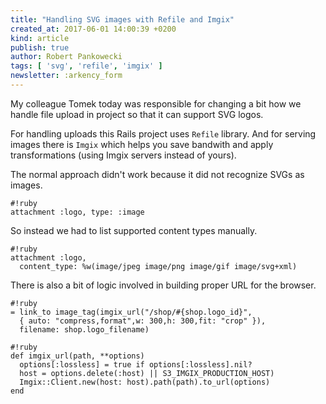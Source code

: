 ```yaml
---
title: "Handling SVG images with Refile and Imgix"
created_at: 2017-06-01 14:00:39 +0200
kind: article
publish: true
author: Robert Pankowecki
tags: [ 'svg', 'refile', 'imgix' ]
newsletter: :arkency_form
---
```


My colleague Tomek today was responsible for changing a bit how we
handle file upload in project so that it can support SVG logos.

For handling uploads this Rails project uses `Refile` library. And
for serving images there is `Imgix` which helps you save bandwith
and apply transformations (using Imgix servers instead of yours).

<!-- more -->

The normal approach didn't work because it did not recognize SVGs
as images.

```
#!ruby
attachment :logo, type: :image
```

So instead we had to list supported content types manually.

```
#!ruby
attachment :logo, 
  content_type: %w(image/jpeg image/png image/gif image/svg+xml)
```

There is also a bit of logic involved in building proper URL for
the browser.

```
#!ruby
= link_to image_tag(imgix_url("/shop/#{shop.logo_id}",
  { auto: "compress,format",w: 300,h: 300,fit: "crop" }),
  filename: shop.logo_filename)
```

```
#!ruby
def imgix_url(path, **options)
  options[:lossless] = true if options[:lossless].nil?
  host = options.delete(:host) || S3_IMGIX_PRODUCTION_HOST)
  Imgix::Client.new(host: host).path(path).to_url(options)
end
```
